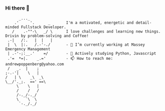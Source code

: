 ### Hi there 👋
          _..._  
        .'     '.      _       I'm a motivated, energetic and detail-minded Fullstack Developer. 
       /    .-""-\   _/ \      I love challenges and learning new things.  Drivin by problem-solving and Coffee!       
     .-|   /:.   |  |   |
     |  \  |:.   /.-'-./       - 🔭 I’m currently working at Massey Emergency Management
     | .-'-;:__.'    =/        - 🌱 Actively studying Python, Javascript
     .'=  *=|.    _.='         - 📫 How to reach me: andrewpoppenberg@yahoo.com
     /   _.  |    ;
    ;-.-'|    \   |
    /   | \    _\  _\          
    \__/'._;.  ==' ==\
         \    \   |
         /    /   /
         /-._/-._/
         \   `\  \
          `-._/._/



    
